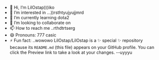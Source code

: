 - 👋 Hi, I’m LilOstap)))iko
- 👀 I’m interested in ...))rsthtyujyujjmrd
- 🌱 I’m currently learning dota2
- 💞️ I’m looking to collaborate on 
- 📫 How to reach me ..rthdtrtserg
- 😄 Pronouns: 777 casic
- ⚡ Fun fact: ..wowowo
LilOstap/LilOstap is a ✨ special ✨ repository because its `README.md` (this file) appears on your GitHub profile.
You can click the Preview link to take a look at your changes.
--uyyyu
